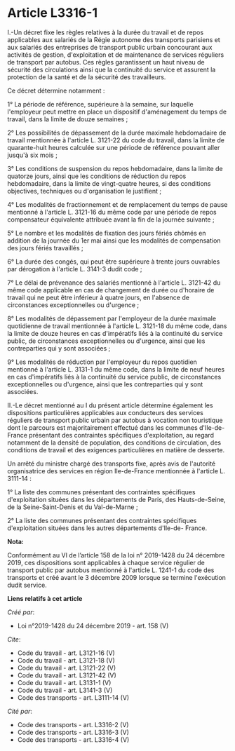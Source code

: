# Article L3316-1

I.-Un décret fixe les règles relatives à la durée du travail et de repos applicables aux salariés de la Régie autonome des
transports parisiens et aux salariés des entreprises de transport public urbain concourant aux activités de gestion,
d'exploitation et de maintenance de services réguliers de transport par autobus. Ces règles garantissent un haut niveau de
sécurité des circulations ainsi que la continuité du service et assurent la protection de la santé et de la sécurité des
travailleurs. 

Ce décret détermine notamment : 

1° La période de référence, supérieure à la semaine, sur laquelle l'employeur peut mettre en place un dispositif
d'aménagement du temps de travail, dans la limite de douze semaines ; 

2° Les possibilités de dépassement de la durée maximale hebdomadaire de travail mentionnée à l'article L. 3121-22 du code du
travail, dans la limite de quarante-huit heures calculée sur une période de référence pouvant aller jusqu'à six mois ; 

3° Les conditions de suspension du repos hebdomadaire, dans la limite de quatorze jours, ainsi que les conditions de
réduction du repos hebdomadaire, dans la limite de vingt-quatre heures, si des conditions objectives, techniques ou
d'organisation le justifient ; 

4° Les modalités de fractionnement et de remplacement du temps de pause mentionné à l'article L. 3121-16 du même code par une
période de repos compensateur équivalente attribuée avant la fin de la journée suivante ; 

5° Le nombre et les modalités de fixation des jours fériés chômés en addition de la journée du 1er mai ainsi que les
modalités de compensation des jours fériés travaillés ; 

6° La durée des congés, qui peut être supérieure à trente jours ouvrables par dérogation à l'article L. 3141-3 dudit code ; 

7° Le délai de prévenance des salariés mentionné à l'article L. 3121-42 du même code applicable en cas de changement de durée
ou d'horaire de travail qui ne peut être inférieur à quatre jours, en l'absence de circonstances exceptionnelles ou
d'urgence ; 

8° Les modalités de dépassement par l'employeur de la durée maximale quotidienne de travail mentionnée à l'article L. 3121-18
du même code, dans la limite de douze heures en cas d'impératifs liés à la continuité du service public, de circonstances
exceptionnelles ou d'urgence, ainsi que les contreparties qui y sont associées ; 

9° Les modalités de réduction par l'employeur du repos quotidien mentionné à l'article L. 3131-1 du même code, dans la limite
de neuf heures en cas d'impératifs liés à la continuité du service public, de circonstances exceptionnelles ou d'urgence,
ainsi que les contreparties qui y sont associées. 

II.-Le décret mentionné au I du présent article détermine également les dispositions particulières applicables aux
conducteurs des services réguliers de transport public urbain par autobus à vocation non touristique dont le parcours est
majoritairement effectué dans les communes d'Ile-de-France présentant des contraintes spécifiques d'exploitation, au regard
notamment de la densité de population, des conditions de circulation, des conditions de travail et des exigences
particulières en matière de desserte. 

Un arrêté du ministre chargé des transports fixe, après avis de l'autorité organisatrice des services en région Ile-de-France
mentionnée à l'article L. 3111-14 : 

1° La liste des communes présentant des contraintes spécifiques d'exploitation situées dans les départements de Paris, des
Hauts-de-Seine, de la Seine-Saint-Denis et du Val-de-Marne ; 

2° La liste des communes présentant des contraintes spécifiques d'exploitation situées dans les autres départements d'Ile-de-
France.

**Nota:**

Conformément au VI de l’article 158 de la loi n° 2019-1428 du 24 décembre 2019, ces dispositions sont applicables à chaque
service régulier de transport public par autobus mentionné à l'article L. 1241-1 du code des transports et créé avant le 3
décembre 2009 lorsque se termine l'exécution dudit service.

**Liens relatifs à cet article**

_Créé par_:

  - Loi n°2019-1428 du 24 décembre 2019 - art. 158 (V)

_Cite_:

  - Code du travail - art. L3121-16 (V)
  - Code du travail - art. L3121-18 (V)
  - Code du travail - art. L3121-22 (V)
  - Code du travail - art. L3121-42 (V)
  - Code du travail - art. L3131-1 (V)
  - Code du travail - art. L3141-3 (V)
  - Code des transports - art. L3111-14 (V)

_Cité par_:

  - Code des transports - art. L3316-2 (V)
  - Code des transports - art. L3316-3 (V)
  - Code des transports - art. L3316-4 (V)
